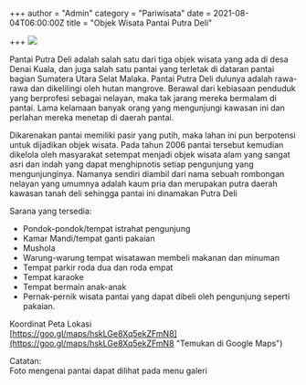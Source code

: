 +++
author = "Admin"
category = "Pariwisata"
date = 2021-08-04T06:00:00Z
title = "Objek Wisata Pantai Putra Deli"

+++
![](/image/20210721_134434.jpg)

Pantai Putra Deli adalah salah satu dari tiga objek wisata yang ada di desa Denai Kuala, dan juga salah satu pantai yang terletak di dataran pantai bagian Sumatera Utara Selat Malaka. Pantai Putra Deli dulunya adalah rawa-rawa dan dikelilingi oleh hutan mangrove. Berawal dari kebiasaan penduduk yang berprofesi sebagai nelayan, maka tak jarang mereka bermalam di pantai. Lama kelamaan banyak orang yang mengunjungi kawasan ini dan perlahan mereka menetap di daerah pantai.

Dikarenakan pantai memiliki pasir yang putih, maka lahan ini pun berpotensi untuk dijadikan objek wisata. Pada tahun 2006 pantai tersebut kemudian dikelola oleh masyarakat setempat menjadi objek wisata alam yang sangat asri dan indah yang dapat menghipnotis setiap pengunjung yang mengunjunginya. Namanya sendiri diambil dari nama sebuah rombongan nelayan yang umumnya adalah kaum pria dan merupakan putra daerah kawasan tanah deli sehingga pantai ini dinamakan Putra Deli

Sarana yang tersedia:

* Pondok-pondok/tempat istrahat pengunjung
* Kamar Mandi/tempat ganti pakaian
* Mushola
* Warung-warung tempat wisatawan membeli makanan dan minuman
* Tempat parkir roda dua dan roda empat
* Tempat karaoke
* Tempat bermain anak-anak
* Pernak-pernik wisata pantai yang dapat dibeli oleh pengunjung seperti pakaian.

Koordinat Peta Lokasi  
[https://goo.gl/maps/hskLGe8Xq5ekZFmN8](https://goo.gl/maps/hskLGe8Xq5ekZFmN8 "Temukan di Google Maps")

Catatan:  
Foto mengenai pantai dapat dilihat pada menu galeri